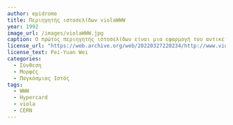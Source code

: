 ```yaml
---
author: epidrome
title: Περιηγητής ιστοσελίδων violaWWW 
year: 1992
image_url: /images/violaWWW.jpg
caption: Ο πρώτος περιηγητής ιστοσελίδων είναι μια εφαρμογή του αντικειμενοστραφούς λογισμικού δημιουργίας υπερμέσων viola. Ο δημιουργός του viola εμπνεύστηκε από το Ηypercard και θέλησε να το συνδυάσει με τους υπερσυνδέσμους του παγκόσμιου ιστού που μόλις τότε είχε εφευρεθεί. Αν και η εφαρμογή του έγινε αμέσως αποδεκτή από το CERN τελικά δεν είχε ευρεία αποδοχή γιατί ήταν διαθέσιμη μόνο για συστήματα Unix.
license_url: "https://web.archive.org/web/20220327220234/http://www.viola.org/"
license_text: Pei-Yuan Wei  
categories:
  - Σύνθεση 
  - Μορφές
  - Παγκόσμιος Ιστός
tags:
  - WWW 
  - Hypercard
  - viola
  - CERN
---
```

